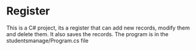 # Register
This is a C# project, its a register that can add new records, modify them and delete them. It also saves the records.
The program is in the studentsmanage/Program.cs file
